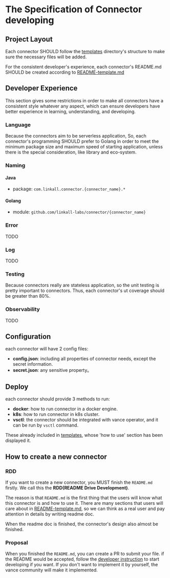# The Specification of Connector developing

## Project Layout
Each connector SHOULD follow the [templates](templates) directory's structure to make sure the necessary files will be added.

For the consistent developer's experience, each connector's README.md SHOULD be created according to [README-template.md](templates/README.md)

## Developer Experience

This section gives some restrictions in order to make all connectors have a consistent style whatever any aspect, which can
ensure developers have better experience in learning, understanding, and developing.

### Language
Because the connectors aim to be serverless application, So, each connector's programming SHOULD prefer to Golang in 
order to meet the minimum package size and maximum speed of starting application, unless there is the special consideration, 
like library and eco-system.


### Naming

#### Java
- package: `com.linkall.connector.{connector_name}.*`

#### Golang
- module: `github.com/linkall-labs/connector/{connector_name}`

### Error
TODO

### Log
TODO

### Testing
Because connectors really are stateless application, so the unit testing is pretty important to connectors. Thus, each 
connector's ut coverage should be greater than 80%.

### Observability
TODO


## Configuration
each connector will have 2 config files:
- **config.json**: including all properties of connector needs, except the secret information.
- **secret.json**: any sensitive property。

## Deploy
each connector should provide 3 methods to run:
- **docker**: how to run connector in a docker engine.
- **k8s**: how to run connector in k8s cluster.
- **vsctl**: the connector should be integrated with vance operator, and it can be run by `vsctl` command.

These already included in [templates](templates/README.md), whose 'how to use' section has been displayed it.

## How to create a new connector

### RDD

If you want to create a new connector, you MUST finish the `README.md` firstly. We call this the **RDD(README Drive Development)**.

The reason is that `README.md` is the first thing that the users will know what this connector is and how to use it.
There are many sections that users will care about in [README-template.md](templates/README.md), so we can think as a real
user and pay attention in details by writing readme doc.

When the readme doc is finished, the connector's design also almost be finished.

### Proposal

When you finished the `README.md`, you can create a PR to submit your file. if the README would be accepted, follow the
[developer instruction](#) to start developing if you want. If you don't want to implement it by yourself, the vance community
will make it implemented.